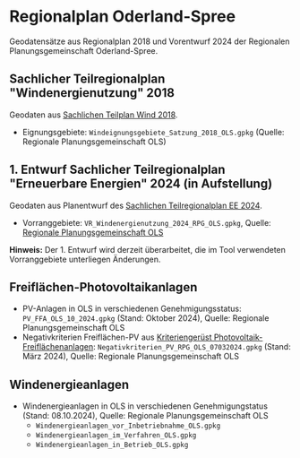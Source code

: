 # Regionalplan Oderland-Spree

Geodatensätze aus Regionalplan 2018 und Vorentwurf 2024 der Regionalen
Planungsgemeinschaft Oderland-Spree.

## Sachlicher Teilregionalplan "Windenergienutzung" 2018

Geodaten aus
[Sachlichen Teilplan Wind 2018](https://www.planungsregion-abw.de/regionalplanung/teilplan-windenergie/teilplan-2018/).

- Eignungsgebiete: `Windeignungsgebiete_Satzung_2018_OLS.gpkg`
  (Quelle: Regionale Planungsgemeinschaft OLS)

## 1. Entwurf Sachlicher Teilregionalplan "Erneuerbare Energien" 2024 (in Aufstellung)

Geodaten aus Planentwurf des
[Sachlichen Teilregionalplan EE 2024](https://www.rpg-oderland-spree.de/regionalplaene/sachlicher-teilregionalplan-erneuerbare-energien).

- Vorranggebiete: `VR_Windenergienutzung_2024_RPG_OLS.gpkg`, Quelle:
  [Regionale Planungsgemeinschaft OLS](https://www.rpg-oderland-spree.de/regionalplaene/sachlicher-teilregionalplan-erneuerbare-energien)

**Hinweis:** Der 1. Entwurf wird derzeit überarbeitet, die im Tool verwendeten
Vorranggebiete unterliegen Änderungen.

## Freiflächen-Photovoltaikanlagen

- PV-Anlagen in OLS in verschiedenen Genehmigungsstatus:
  `PV_FFA_OLS_10_2024.gpkg` (Stand: Oktober 2024), Quelle: Regionale
  Planungsgemeinschaft OLS
- Negativkriterien Freiflächen-PV aus
  [Kriteriengerüst Photovoltaik-Freiflächenanlagen](https://www.rpg-oderland-spree.de/regionalplaene/sachlicher-teilregionalplan-erneuerbare-energien):
  `Negativkriterien_PV_RPG_OLS_07032024.gpkg` (Stand: März 2024), Quelle:
  Regionale Planungsgemeinschaft OLS

## Windenergieanlagen

- Windenergieanlagen in OLS in verschiedenen Genehmigungstatus (Stand:
  08.10.2024), Quelle: Regionale Planungsgemeinschaft OLS
  - `Windenergieanlagen_vor_Inbetriebnahme_OLS.gpkg`
  - `Windenergieanlagen_im_Verfahren_OLS.gpkg`
  - `Windenergieanlagen_in_Betrieb_OLS.gpkg`
